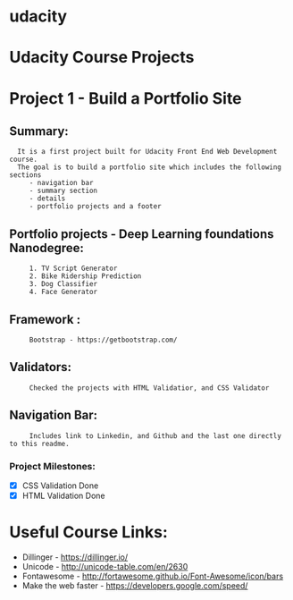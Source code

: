 # udacity
# Udacity Course Projects

# Project 1 - Build a Portfolio Site

## Summary:
      It is a first project built for Udacity Front End Web Development course. 
      The goal is to build a portfolio site which includes the following sections
         - navigation bar
         - summary section
         - details 
         - portfolio projects and a footer
      
## Portfolio projects - Deep Learning foundations Nanodegree: 
         1. TV Script Generator
         2. Bike Ridership Prediction
         3. Dog Classifier
         4. Face Generator 

## Framework : 
         Bootstrap - https://getbootstrap.com/

## Validators: 
         Checked the projects with HTML Validatior, and CSS Validator 

## Navigation Bar: 
         Includes link to Linkedin, and Github and the last one directly to this readme. 
         
### Project Milestones:
- [x] CSS Validation Done
- [x] HTML Validation Done

# Useful Course Links:
- Dillinger - https://dillinger.io/
- Unicode - http://unicode-table.com/en/2630
- Fontawesome - http://fortawesome.github.io/Font-Awesome/icon/bars
- Make the web faster - https://developers.google.com/speed/

